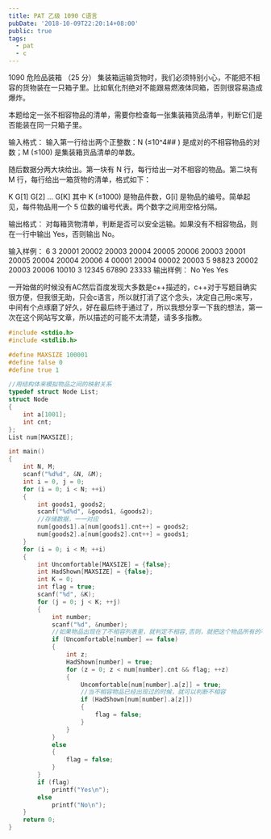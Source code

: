 ```yaml
---
title: PAT 乙级 1090 C语言
pubDate: '2018-10-09T22:20:14+08:00'
public: true
tags:
  - pat
  - c
---
```


1090 危险品装箱 （25 分）
集装箱运输货物时，我们必须特别小心，不能把不相容的货物装在一只箱子里。比如氧化剂绝对不能跟易燃液体同箱，否则很容易造成爆炸。

本题给定一张不相容物品的清单，需要你检查每一张集装箱货品清单，判断它们是否能装在同一只箱子里。

输入格式：
输入第一行给出两个正整数：N (≤10^4## ) 是成对的不相容物品的对数；M (≤100) 是集装箱货品清单的单数。

随后数据分两大块给出。第一块有 N 行，每行给出一对不相容的物品。第二块有 M 行，每行给出一箱货物的清单，格式如下：

K G[1] G[2] ... G[K]
其中 K (≤1000) 是物品件数，G[i] 是物品的编号。简单起见，每件物品用一个 5 位数的编号代表。两个数字之间用空格分隔。

输出格式：
对每箱货物清单，判断是否可以安全运输。如果没有不相容物品，则在一行中输出 Yes，否则输出 No。

输入样例：
6 3
20001 20002
20003 20004
20005 20006
20003 20001
20005 20004
20004 20006
4 00001 20004 00002 20003
5 98823 20002 20003 20006 10010
3 12345 67890 23333
输出样例：
No
Yes
Yes

一开始做的时候没有AC然后百度发现大多数是c++描述的，c++对于写题目确实很方便，但我很无助，只会c语言，所以就打消了这个念头，决定自己用c来写，中间有个点琢磨了好久，好在最后终于通过了，所以我想分享一下我的想法，第一次在这个网站写文章，所以描述的可能不太清楚，请多多指教。

```c
#include <stdio.h>
#include <stdlib.h>

#define MAXSIZE 100001
#define false 0
#define true 1

//用结构体来模拟物品之间的映射关系
typedef struct Node List;
struct Node
{
    int a[1001];
    int cnt;
};
List num[MAXSIZE];

int main()
{
    int N, M;
    scanf("%d%d", &N, &M);
    int i = 0, j = 0;
    for (i = 0; i < N; ++i)
    {
        int goods1, goods2;
        scanf("%d%d", &goods1, &goods2);
        //存储数据，一一对应
        num[goods1].a[num[goods1].cnt++] = goods2;
        num[goods2].a[num[goods2].cnt++] = goods1;
    }
    for (i = 0; i < M; ++i)
    {
        int Uncomfortable[MAXSIZE] = {false};
        int HadShown[MAXSIZE] = {false};
        int K = 0;
        int flag = true;
        scanf("%d", &K);
        for (j = 0; j < K; ++j)
        {
            int number;
            scanf("%d", &number);
            //如果物品出现在了不相容列表里，就判定不相容,否则，就把这个物品所有的不容物品写进不相容列表，并且把这个物品记录
            if (Uncomfortable[number] == false)
            {
                int z;
                HadShown[number] = true;
                for (z = 0; z < num[number].cnt && flag; ++z)
                {
                    Uncomfortable[num[number].a[z]] = true;
                    //当不相容物品已经出现过的时候，就可以判断不相容
                    if (HadShown[num[number].a[z]])
                    {
                        flag = false;
                    }
                }
            }
            else
            {
                flag = false;
            }
        }
        if (flag)
            printf("Yes\n");
        else
            printf("No\n");
    }
    return 0;
}

```
